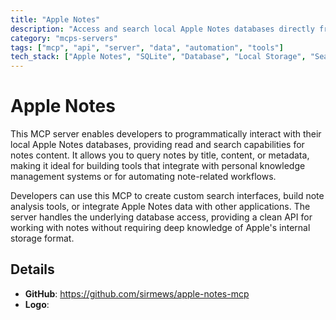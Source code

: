 ```yaml
---
title: "Apple Notes"
description: "Access and search local Apple Notes databases directly from your development environment."
category: "mcps-servers"
tags: ["mcp", "api", "server", "data", "automation", "tools"]
tech_stack: ["Apple Notes", "SQLite", "Database", "Local Storage", "Search"]
---
```


# Apple Notes

This MCP server enables developers to programmatically interact with their local Apple Notes databases, providing read and search capabilities for notes content. It allows you to query notes by title, content, or metadata, making it ideal for building tools that integrate with personal knowledge management systems or for automating note-related workflows.

Developers can use this MCP to create custom search interfaces, build note analysis tools, or integrate Apple Notes data with other applications. The server handles the underlying database access, providing a clean API for working with notes without requiring deep knowledge of Apple's internal storage format.

## Details

- **GitHub**: https://github.com/sirmews/apple-notes-mcp
- **Logo**: 
